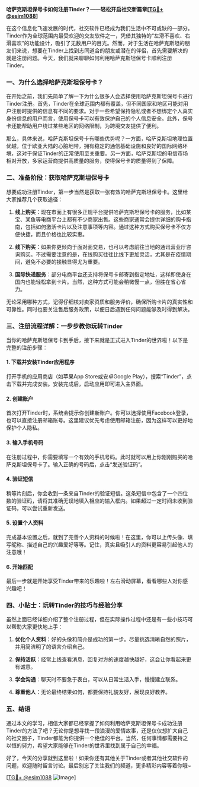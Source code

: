 **哈萨克斯坦保号卡如何注册Tinder？——轻松开启社交新篇章[[TG💪+ @esim1088](https://t.me/s/esim1088)]**

在这个信息化飞速发展的时代，社交软件已经成为我们生活中不可或缺的一部分。Tinder作为全球范围内最受欢迎的交友软件之一，凭借其独特的“左滑不喜欢、右滑喜欢”的功能设计，吸引了无数用户的目光。然而，对于生活在哈萨克斯坦的朋友们来说，想要在Tinder上找到志同道合的朋友或潜在的伴侣，首先需要解决的就是注册问题。今天，我们就来聊聊如何利用哈萨克斯坦保号卡顺利注册Tinder。

### 一、为什么选择哈萨克斯坦保号卡？

在开始之前，我们先简单了解一下为什么很多人会选择使用哈萨克斯坦保号卡进行Tinder注册。首先，Tinder在全球范围内都有覆盖，但不同国家和地区可能对用户注册时提供的信息有不同的要求。对于一些希望保持隐私或者不想绑定个人真实身份信息的用户而言，使用保号卡可以有效保护自己的个人信息安全。此外，保号卡还能帮助用户绕过某些地区的网络限制，为跨境交友提供了便利。

那么，具体来说，哈萨克斯坦保号卡有哪些优势呢？一方面，哈萨克斯坦地理位置优越，位于欧亚大陆的心脏地带，拥有稳定的通信基础设施和良好的国际网络环境，这对于保证Tinder的正常使用至关重要。另一方面，哈萨克斯坦的电信市场相对开放，多家运营商提供高质量的服务，使得保号卡的质量得到了保障。

### 二、准备阶段：获取哈萨克斯坦保号卡

想要成功注册Tinder，第一步当然是获取一张有效的哈萨克斯坦保号卡。这里给大家推荐几个获取途径：

1. **线上购买**：现在市面上有很多正规平台提供哈萨克斯坦保号卡的服务，比如某宝、某鱼等电商平台上都有不少商家出售。这些商家通常会提供详细的购卡指南，包括如何激活卡片以及注意事项等内容。通过这种方式购买保号卡不仅方便快捷，而且价格也比较实惠。

2. **线下购买**：如果你更倾向于面对面交易，也可以考虑前往当地的通讯营业厅咨询购买。不过需要注意的是，在线购买往往比线下更加灵活，尤其是在疫情期间，避免不必要的接触显得尤为重要。

3. **国际快递服务**：部分电商平台还支持将保号卡邮寄到指定地址，这样即使身在国内也能轻松拿到卡片。当然，这种方式可能会稍微慢一点，但胜在省心省力。

无论采用哪种方式，记得仔细核对卖家资质和服务评价，确保所购卡片的真实性和可靠性。同时也要关注售后服务政策，以便日后遇到任何问题能够及时得到解决。

### 三、注册流程详解：一步步教你玩转Tinder

当你的哈萨克斯坦保号卡到手后，接下来就是正式进入Tinder的世界啦！以下是完整的注册步骤：

#### 1. 下载并安装Tinder应用程序
打开手机的应用商店（如苹果App Store或安卓Google Play），搜索“Tinder”，点击下载并完成安装。安装完成后，启动应用即可进入主界面。

#### 2. 创建账户
首次打开Tinder时，系统会提示你创建新账户。你可以选择使用Facebook登录，也可以直接注册邮箱账号。这里建议优先考虑使用邮箱注册，因为这样可以更好地保护个人隐私。

#### 3. 输入手机号码
在注册过程中，你需要填写一个有效的手机号码。此时就可以用上你刚刚购买的哈萨克斯坦保号卡了。输入正确的号码后，点击“发送验证码”。

#### 4. 验证短信
稍等片刻后，你会收到一条来自Tinder的验证短信。这条短信中包含了一个四位数的验证码，请将其准确无误地填入相应的输入框内。如果超过一定时间未收到验证码，可以尝试重新发送。

#### 5. 设置个人资料
完成基本设置之后，就到了完善个人资料的时候啦！在这里，你可以上传头像、填写昵称、描述自己的兴趣爱好等等。记住，真实且吸引人的资料更容易引起他人的注意哦！

#### 6. 开始匹配
最后一步就是开始享受Tinder带来的乐趣啦！左右滑动屏幕，看看哪些人对你感兴趣吧！

### 四、小贴士：玩转Tinder的技巧与经验分享

虽然上面已经详细介绍了整个注册过程，但在实际操作过程中还是有一些小技巧可以帮助大家更快地上手：

1. **优化个人资料**：好的头像和简介是成功的第一步。尽量挑选清晰自然的照片，并用简洁明了的语言介绍自己。
   
2. **保持活跃**：经常上线查看消息，回复对方的速度越快越好，这会让你看起来更有诚意。
   
3. **学会沟通**：聊天时不要急于表白，可以从日常生活入手，慢慢建立联系。
   
4. **尊重他人**：无论最终结果如何，都要保持礼貌友好，展现良好教养。

### 五、结语

通过本文的学习，相信大家都已经掌握了如何利用哈萨克斯坦保号卡成功注册Tinder的方法了吧？无论你是想寻找一段浪漫的爱情故事，还是仅仅想扩大自己的社交圈子，Tinder都能为你提供一个绝佳的平台。当然，任何事情都需要持之以恒的努力，希望大家能够在Tinder的世界里找到属于自己的幸福。

好了，今天的分享就到这里啦！如果你还有其他关于Tinder或者其他社交软件的问题，欢迎随时留言讨论。最后别忘了关注我们的频道，更多精彩内容等着你哦~

[[TG💪+ @esim1088](https://t.me/s/esim1088) ![Image](https://i.postimg.cc/4NQfJmqS/Snipaste-2025-05-13-00-14-12.png)]